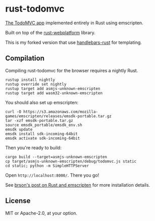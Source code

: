 # rust-todomvc

 [The TodoMVC app](https://github.com/tastejs/todomvc/blob/master/app-spec.md)
 implemented entirely in Rust using emscripten.

 Built on top of the
 [rust-webplatform](http://github.com/tcr/rust-webplatform) library.

 This is my forked version that use
 [handlebars-rust](https://github.com/sunng87/handlebars-rust) for
 templating.

## Compilation

Compiling rust-todomvc for the browser requires a nightly Rust.

```
rustup install nightly
rustup override set nightly
rustup target add asmjs-unknown-emscripten
rustup target add wasm32-unknown-emscripten
```

You should also set up emscripten:

```
curl -O https://s3.amazonaws.com/mozilla-games/emscripten/releases/emsdk-portable.tar.gz
tar -xzf emsdk-portable.tar.gz
source emsdk_portable/emsdk_env.sh
emsdk update
emsdk install sdk-incoming-64bit
emsdk activate sdk-incoming-64bit
```

Then you're ready to build:

```
cargo build --target=asmjs-unknown-emscripten
cp target/asmjs-unknown-emscripten/debug/todomvc.js static
cd static; python -m SimpleHTTPServer
```

Open `http://localhost:8000/`. There you go!

See [brson's post on Rust and emscripten](https://users.rust-lang.org/t/compiling-to-the-web-with-rust-and-emscripten/7627) for more installation details.

## License

MIT or Apache-2.0, at your option.
